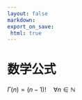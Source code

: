 ```yaml
---
layout: false
markdown:
export_on_save:
 html: true
---
```

# 数学公式

$\Gamma(n) = (n-1)!\quad\forall n\in\mathbb N$